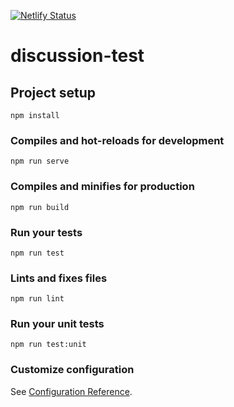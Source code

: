[![Netlify Status](https://api.netlify.com/api/v1/badges/cb6b1238-7d79-4268-858a-7458603f4d36/deploy-status)](https://app.netlify.com/sites/zilif/deploys)

# discussion-test

## Project setup
```
npm install
```

### Compiles and hot-reloads for development
```
npm run serve
```

### Compiles and minifies for production
```
npm run build
```

### Run your tests
```
npm run test
```

### Lints and fixes files
```
npm run lint
```

### Run your unit tests
```
npm run test:unit
```

### Customize configuration
See [Configuration Reference](https://cli.vuejs.org/config/).
